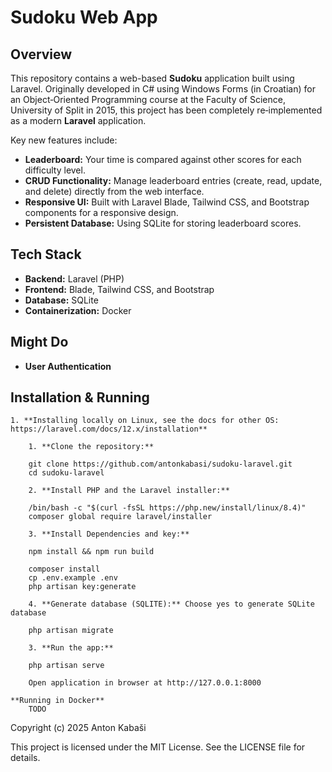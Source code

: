 # Sudoku Web App

## Overview

This repository contains a web-based **Sudoku** application built using Laravel. Originally developed in C# using Windows Forms (in Croatian) for an Object‑Oriented Programming course at the Faculty of Science, University of Split in 2015, this project has been completely re‑implemented as a modern **Laravel** application.

Key new features include:
- **Leaderboard:** Your time is compared against other scores for each difficulty level.
- **CRUD Functionality:** Manage leaderboard entries (create, read, update, and delete) directly from the web interface.
- **Responsive UI:** Built with Laravel Blade, Tailwind CSS, and Bootstrap components for a responsive design.
- **Persistent Database:** Using SQLite for storing leaderboard scores.

## Tech Stack

- **Backend:** Laravel (PHP)
- **Frontend:** Blade, Tailwind CSS, and Bootstrap
- **Database:** SQLite 
- **Containerization:** Docker

## Might Do
- **User Authentication**

## Installation & Running

    1. **Installing locally on Linux, see the docs for other OS: https://laravel.com/docs/12.x/installation**
        
        1. **Clone the repository:**

        git clone https://github.com/antonkabasi/sudoku-laravel.git
        cd sudoku-laravel
        
        2. **Install PHP and the Laravel installer:**
        
        /bin/bash -c "$(curl -fsSL https://php.new/install/linux/8.4)"
        composer global require laravel/installer

        3. **Install Dependencies and key:**

        npm install && npm run build

        composer install
        cp .env.example .env
        php artisan key:generate  

        4. **Generate database (SQLITE):** Choose yes to generate SQLite database

        php artisan migrate

        3. **Run the app:**

        php artisan serve

        Open application in browser at http://127.0.0.1:8000

    **Running in Docker**
        TODO



Copyright (c) 2025 Anton Kabaši

This project is licensed under the MIT License. See the LICENSE file for details.